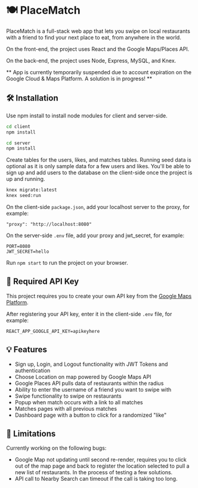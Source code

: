 # 🍽️ PlaceMatch

PlaceMatch is a full-stack web app that lets you swipe on local restaurants with a friend to find your next place to eat, from anywhere in the world.

On the front-end, the project uses React and the Google Maps/Places API.

On the back-end, the project uses Node, Express, MySQL, and Knex.

** App is currently temporarily suspended due to account expiration on the Google Cloud & Maps Platform. A solution is in progress! **

## 🛠️ Installation

Use npm install to install node modules for client and server-side.

```bash
cd client
npm install

cd server
npm install
```

Create tables for the users, likes, and matches tables. Running seed data is optional as it is only sample data for a few users and likes.
You'll be able to sign up and add users to the database on the client-side once the project is up and running.

```bash
knex migrate:latest
knex seed:run
```

On the client-side `package.json`, add your localhost server to the proxy, for example:

```
"proxy": "http://localhost:8080"
```

On the server-side `.env` file, add your proxy and jwt_secret, for example:

```
PORT=8080
JWT_SECRET=hello
```

Run `npm start` to run the project on your browser.

## 🔑 Required API Key

This project requires you to create your own API key from the
[Google Maps Platform](https://developers.google.com/maps/documentation/javascript/get-api-key).

After registering your API key, enter it in the client-side `.env` file, for example:

```
REACT_APP_GOOGLE_API_KEY=apikeyhere
```

## 💡 Features

- Sign up, Login, and Logout functionality with JWT Tokens and authentication
- Choose Location on map powered by Google Maps API
- Google Places API pulls data of restaurants within the radius
- Ability to enter the username of a friend you want to swipe with
- Swipe functionality to swipe on restaurants
- Popup when match occurs with a link to all matches
- Matches pages with all previous matches
- Dashboard page with a button to click for a randomized "like"

## 🐛 Limitations

Currently working on the following bugs:

- Google Map not updating until second re-render, requires you to click out of the map page and back to register the location selected to pull a new list of restaurants. In the process of testing a few solutions.
- API call to Nearby Search can timeout if the call is taking too long.
